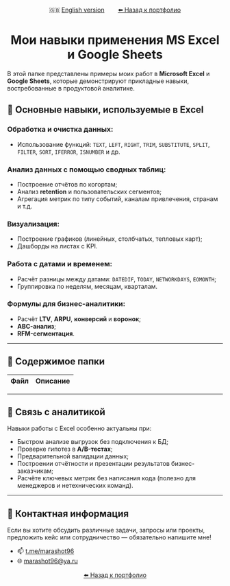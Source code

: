 <div align="center">
  🇬🇧 <a href="README_en.md">English version</a> &nbsp;&nbsp;&nbsp;&nbsp;&nbsp;&nbsp;
  <a href="https://github.com/marashot96/portfolio/blob/main/README.md#-реализованные-проекты"> ⬅️ Назад к портфолио</a>
</div>

# <div align="center"> Мои навыки применения MS Excel и Google Sheets </div>

В этой папке представлены примеры моих работ в **Microsoft Excel** и **Google Sheets**, которые демонстрируют прикладные навыки, востребованные в продуктовой аналитике.


## 🔧 Основные навыки, используемые в Excel

### Обработка и очистка данных:
- Использование функций: `TEXT`, `LEFT`, `RIGHT`, `TRIM`, `SUBSTITUTE`, `SPLIT`, `FILTER`, `SORT`, `IFERROR`, `ISNUMBER` и др.

### Анализ данных с помощью сводных таблиц:
- Построение отчётов по когортам;
- Анализ **retention** и пользовательских сегментов;
- Агрегация метрик по типу событий, каналам привлечения, странам и т.д.

### Визуализация:
- Построение графиков (линейных, столбчатых, тепловых карт);
- Дашборды на листах с KPI.

### Работа с датами и временем:
- Расчёт разницы между датами: `DATEDIF`, `TODAY`, `NETWORKDAYS`, `EOMONTH`;
- Группировка по неделям, месяцам, кварталам.

### Формулы для бизнес-аналитики:
- Расчёт **LTV**, **ARPU**, **конверсий** и **воронок**;
- **ABC-анализ**;
- **RFM-сегментация**.

---

## 📁 Содержимое папки

| Файл                       | Описание                                                                 |
|---------------------------|--------------------------------------------------------------------------|


---

## 🧩 Связь с аналитикой

Навыки работы с Excel особенно актуальны при:

- Быстром анализе выгрузок без подключения к БД;
- Проверке гипотез в **A/B-тестах**;
- Предварительной валидации данных;
- Построении отчётности и презентации результатов бизнес-заказчикам;
- Расчёте ключевых метрик без написания кода (полезно для менеджеров и нетехнических команд).

---

## 💼 Контактная информация
Если вы хотите обсудить различные задачи, запросы или проекты, предложить кейс или сотрудничество — обязательно напишите мне!

- 📫 [t.me/marashot96](https://t.me/marashot96)
- 🌐 [marashot96@ya.ru](mailto:marashot96@ya.ru)

<div align='center'> <a href="https://github.com/marashot96/portfolio/blob/main/README.md#-реализованные-проекты"> ⬅️ Назад к портфолио</a> </div>
